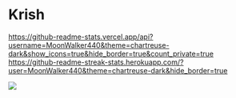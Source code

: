 # Krish

https://github-readme-stats.vercel.app/api?username=MoonWalker440&theme=chartreuse-dark&show_icons=true&hide_border=true&count_private=true
https://github-readme-streak-stats.herokuapp.com/?user=MoonWalker440&theme=chartreuse-dark&hide_border=true

[![](https://visitcount.itsvg.in/api?id=MoonWalker440&label=Profile%20Views&icon=0&pretty=false)](https://visitcount.itsvg.in)